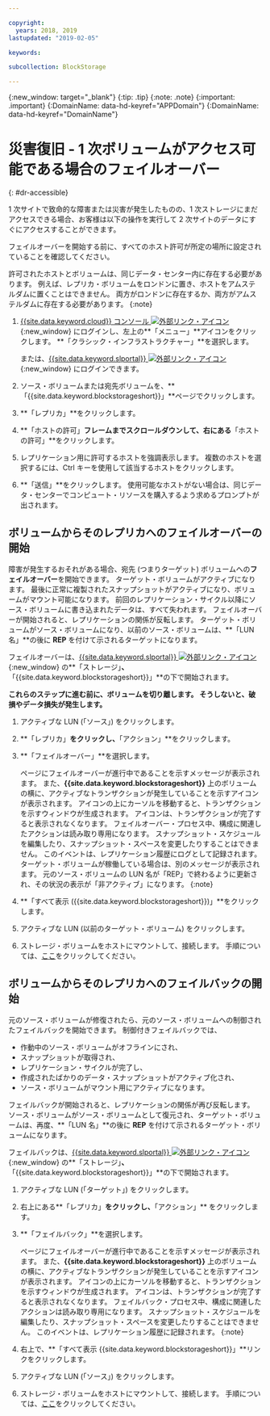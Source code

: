 ```yaml
---

copyright:
  years: 2018, 2019
lastupdated: "2019-02-05"

keywords:

subcollection: BlockStorage

---
```

{:new_window: target="_blank"}
{:tip: .tip}
{:note: .note}
{:important: .important}
{:DomainName: data-hd-keyref="APPDomain"}
{:DomainName: data-hd-keyref="DomainName"}

# 災害復旧 - 1 次ボリュームがアクセス可能である場合のフェイルオーバー
{: #dr-accessible}

1 次サイトで致命的な障害または災害が発生したものの、1 次ストレージにまだアクセスできる場合、お客様は以下の操作を実行して 2 次サイトのデータにすぐにアクセスすることができます。

フェイルオーバーを開始する前に、すべてのホスト許可が所定の場所に設定されていることを確認してください。

許可されたホストとボリュームは、同じデータ・センター内に存在する必要があります。 例えば、レプリカ・ボリュームをロンドンに置き、ホストをアムステルダムに置くことはできません。 両方がロンドンに存在するか、両方がアムステルダムに存在する必要があります。
{:note}

1. [{{site.data.keyword.cloud}} コンソール ![外部リンク・アイコン](../../icons/launch-glyph.svg "外部リンク・アイコン")](https://{DomainName}/catalog/){:new_window} にログインし、左上の**「メニュー」**アイコンをクリックします。 **「クラシック・インフラストラクチャー」**を選択します。


   または、[{{site.data.keyword.slportal}} ![外部リンク・アイコン](../../icons/launch-glyph.svg "外部リンク・アイコン")](https://control.softlayer.com/){:new_window} にログインできます。
2. ソース・ボリュームまたは宛先ボリュームを、**「{{site.data.keyword.blockstorageshort}}」**ページでクリックします。
3. **「レプリカ」**をクリックします。
4. **「ホストの許可」**フレームまでスクロールダウンして、右にある**「ホストの許可」**をクリックします。
5. レプリケーション用に許可するホストを強調表示します。 複数のホストを選択するには、Ctrl キーを使用して該当するホストをクリックします。
6. **「送信」**をクリックします。 使用可能なホストがない場合は、同じデータ・センターでコンピュート・リソースを購入するよう求めるプロンプトが出されます。


## ボリュームからそのレプリカへのフェイルオーバーの開始

障害が発生するおそれがある場合、宛先 (つまりターゲット) ボリュームへの**フェイルオーバー**を開始できます。 ターゲット・ボリュームがアクティブになります。 最後に正常に複製されたスナップショットがアクティブになり、ボリュームがマウント可能になります。 前回のレプリケーション・サイクル以降にソース・ボリュームに書き込まれたデータは、すべて失われます。 フェイルオーバーが開始されると、レプリケーションの関係が反転します。 ターゲット・ボリュームがソース・ボリュームになり、以前のソース・ボリュームは、**「LUN 名」**の後に **REP** を付けて示されるターゲットになります。

フェイルオーバーは、[{{site.data.keyword.slportal}} ![外部リンク・アイコン](../../icons/launch-glyph.svg "外部リンク・アイコン")](https://control.softlayer.com/){:new_window} の**「ストレージ」**、**「{{site.data.keyword.blockstorageshort}}」**の下で開始されます。

**これらのステップに進む前に、ボリュームを切り離します。 そうしないと、破損やデータ損失が発生します。**

1. アクティブな LUN (「ソース」) をクリックします。
2. **「レプリカ」**をクリックし、**「アクション」**をクリックします。
3. **「フェイルオーバー」**を選択します。

   ページにフェイルオーバーが進行中であることを示すメッセージが表示されます。 また、**{{site.data.keyword.blockstorageshort}}** 上のボリュームの横に、アクティブなトランザクションが発生していることを示すアイコンが表示されます。 アイコンの上にカーソルを移動すると、トランザクションを示すウィンドウが生成されます。 アイコンは、トランザクションが完了すると表示されなくなります。 フェイルオーバー・プロセス中、構成に関連したアクションは読み取り専用になります。 スナップショット・スケジュールを編集したり、スナップショット・スペースを変更したりすることはできません。 このイベントは、レプリケーション履歴にログとして記録されます。<br/> ターゲット・ボリュームが稼働している場合は、別のメッセージが表示されます。 元のソース・ボリュームの LUN 名が「REP」で終わるように更新され、その状況の表示が「非アクティブ」になります。
   {:note}
4. **「すべて表示 ({{site.data.keyword.blockstorageshort}})」**をクリックします。
5. アクティブな LUN (以前のターゲット・ボリューム) をクリックします。
6. ストレージ・ボリュームをホストにマウントして、接続します。 手順については、[ここ](/docs/infrastructure/BlockStorage?topic=BlockStorage-orderingthroughConsole)をクリックしてください。


## ボリュームからそのレプリカへのフェイルバックの開始

元のソース・ボリュームが修復されたら、元のソース・ボリュームへの制御されたフェイルバックを開始できます。 制御付きフェイルバックでは、

- 作動中のソース・ボリュームがオフラインにされ、
- スナップショットが取得され、
- レプリケーション・サイクルが完了し、
- 作成されたばかりのデータ・スナップショットがアクティブ化され、
- ソース・ボリュームがマウント用にアクティブになります。

フェイルバックが開始されると、レプリケーションの関係が再び反転します。 ソース・ボリュームがソース・ボリュームとして復元され、ターゲット・ボリュームは、再度、**「LUN 名」**の後に **REP** を付けて示されるターゲット・ボリュームになります。

フェイルバックは、[{{site.data.keyword.slportal}} ![外部リンク・アイコン](../../icons/launch-glyph.svg "外部リンク・アイコン")](https://control.softlayer.com/){:new_window} の**「ストレージ」**、**「{{site.data.keyword.blockstorageshort}}」**の下で開始されます。

1. アクティブな LUN (「ターゲット」) をクリックします。
2. 右上にある**「レプリカ」**をクリックし、**「アクション」** をクリックします。
3. **「フェイルバック」**を選択します。

   ページにフェイルオーバーが進行中であることを示すメッセージが表示されます。 また、**{{site.data.keyword.blockstorageshort}}** 上のボリュームの横に、アクティブなトランザクションが発生していることを示すアイコンが表示されます。 アイコンの上にカーソルを移動すると、トランザクションを示すウィンドウが生成されます。 アイコンは、トランザクションが完了すると表示されなくなります。 フェイルバック・プロセス中、構成に関連したアクションは読み取り専用になります。 スナップショット・スケジュールを編集したり、スナップショット・スペースを変更したりすることはできません。 このイベントは、レプリケーション履歴に記録されます。
   {:note}
4. 右上で、**「すべて表示 {{site.data.keyword.blockstorageshort}}」**リンクをクリックします。
5. アクティブな LUN (「ソース」) をクリックします。
6. ストレージ・ボリュームをホストにマウントして、接続します。 手順については、[ここ](/docs/infrastructure/BlockStorage?topic=BlockStorage-orderingthroughConsole)をクリックしてください。
